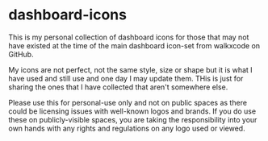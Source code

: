 # dashboard-icons

This is my personal collection of dashboard icons for those that may not have existed at the time of the main dashboard icon-set from walkxcode on GitHub.

My icons are not perfect, not the same style, size or shape but it is what I have used and still use and one day I may update them. THis is just for sharing the ones that I have collected that aren't somewhere else.

Please use this for personal-use only and not on public spaces as there could be licensing issues with well-known logos and brands. If you do use these on publicly-visible spaces, you are taking the responsibility into your own hands with any rights and regulations on any logo used or viewed.
